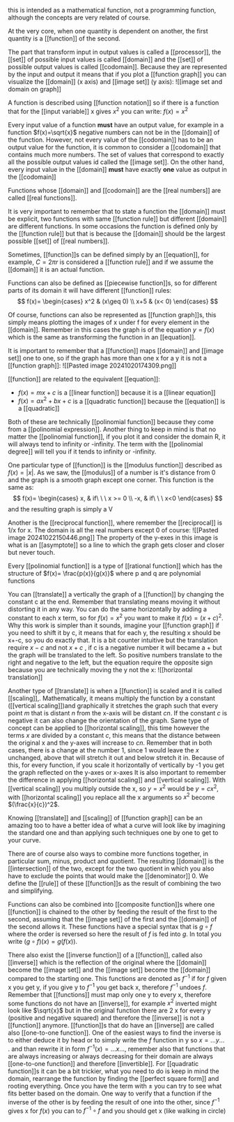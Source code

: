 this is intended as a mathematical function, not a programming function, although the concepts are very related of course.

At the very core, when one quantity is dependent on another, the first quantity is a [[function]] of the second.

The part that transform input in output values is called a [[processor]], the [[set]] of possible input values is called [[domain]] and the [[set]] of possible output values is called [[codomain]].
Because they are represented by the input and output it means that if you plot a [[function graph]] you can visualize the [[domain]] (x axis) and [[image set]] (y axis):
![[image set and domain on graph]]

A function is described using [[function notation]] so if there is a function that for the [[input variable]] x gives $x^2$ you can write:
$f(x)=x^2$

Every input value of a function **must** have an output value, for example in a function $f(x)=\sqrt{x}$ negative numbers can not be in the [[domain]] of the function. However, not every value of the [[codomain]] has to be an output value for the function, it is common to consider a [[codomain]] that contains much more numbers.
The set of values that correspond to exactly all the possible output values id called the [[image set]].
On the other hand, every input value in the [[domain]] **must** have exactly **one** value as output in the [[codomain]]

Functions whose [[domain]] and [[codomain]] are the [[real numbers]] are called [[real functions]].

It is very important to remember that to state a function the [[domain]] must be explicit, two functions with same [[function rule]] but different [[domain]] are different functions. In some occasions the function is defined only by the [[function rule]] but that is because the [[domain]] should be the largest possible [[set]] of [[real numbers]].

Sometimes, [[function]]s can be defined simply by an [[equation]], for example, $C=2\pi r$ is considered a [[function rule]] and if we assume the [[domain]] it is an actual function.

Functions can also be defined as [[piecewise function]]s, so for different parts of its domain it will have different [[function]] rules:
$$
 f(x)=
 \begin{cases} 
      x^2 & (x\geq 0) \\
      x+5 & (x< 0)
\end{cases}
$$


Of course, functions can also be represented as [[function graph]]s, this simply means plotting the images of x under f for every element in the [[domain]]. Remember in this cases the graph is of the equation $y=f(x)$ which is the same as transforming the function in an [[equation]].

It is important to remember that a [[function]] maps [[domain]] and [[image set]] one to one, so if the graph has more than one x for a y it is not a [[function graph]]:
![[Pasted image 20241020174309.png]]

[[function]] are related to the equivalent [[equation]]:
- $f(x)=mx+c$ is a [[linear function]] because it is a [[linear equation]]
- $f(x)=ax^2+bx+c$ is a [[quadratic function]] because the [[equation]] is a [[quadratic]]

Both of these are technically [[polinomial function]] because they come from a [[polinomial expression]]. 
Another thing to keep in mind is that no matter the [[polinomial function]], if you plot it and consider the domain R, it will always tend to infinity or -infinity. The term with the [[polinomial degree]] will tell you if it tends to infinity or -infinity.

One particular type of [[function]] is the [[modulus function]] described as $f(x)=|x|$. As we saw, the [[modulus]] of a number is it's distance from 0 and the graph is a smooth graph except one corner.
This function is the same as:
$$
f(x)=
\begin{cases}
	x, & if\ \ \ x >= 0 \\
	-x, & if\ \ \ x<0
\end{cases}
$$
and the resulting graph is simply a V

Another is the [[reciprocal function]], where remember the [[reciprocal]] is 1/x for x. The domain is all the real numbers except 0 of course:
![[Pasted image 20241022150446.png]]
The property of the y-exes in this image is what is an [[asymptote]] so a line to which the graph gets closer and closer but never touch.

Every [[polinomial function]] is a type of [[rational function]] which has the structure of $f(x)= \frac{p(x)}{g(x)}$ where p and q are polynomial functions

You can [[translate]] a vertically the graph of a [[function]] by changing the constant c at the end. Remember that translating means moving it without distorting it in any way.
You can do the same horizontally by adding a constant to each x term, so for $f(x)=x^2$ you want to make it $f(x)= (x+c)^2$.
Why this work is simpler than it sounds, imagine your [[function graph]] if you need to shift it by c, it means that for each y, the resulting x should be x+-c, so you do exactly that. It is a bit counter intuitive but the translation require $x-c$ and not $x+c$ , if c is a negative number it will became a + but the graph will be translated to the left. So positive numbers translate to the right and negative to the left, but the equation require the opposite sign because you are technically moving the y not the x:
![[horizontal translation]]

Another type of [[translate]] is when a [[function]] is scaled and it is called [[scaling]],.
Mathematically, it means multiply the function by a constant ([[vertical scaling]])and graphically it stretches the graph such that every point $m$ that is distant $n$ from the x-axis will be distant $cn$.
If the constant $c$ is negative it can also change the orientation of the graph.
Same type of concept can be applied to [[horizontal scaling]], this time however the terms $x$ are divided by a constant $c$, this means that the distance between the original x and the y-axes will increase to $cn$.
Remember that in both cases, there is a change at the number 1, since 1 would leave the $x$ unchanged, above that will stretch it out and below stretch it in. Because of this, for every function, if you scale it horizontally of vertically by -1 you get the graph reflected on the y-axes or x-axes
It is also important to remember the difference in applying [[horizontal scaling]] and [[vertical scaling]]. With [[vertical scaling]] you multiply outside the x, so $y = x^2$ would be $y = cx^2$, with [[horizontal scaling]] you replace all the x arguments so $x^2$ become $(\frac{x}{c})^2$.

Knowing [[translate]] and [[scaling]] of [[function graph]] can be an amazing too to have a better idea of what a curve will look like by imagining the standard one and than applying such techniques one by one to get to your curve.


There are of course also ways to combine more functions together, in particular sum, minus, product and quotient.
The resulting [[domain]] is the [[intersection]] of the two, except for the two quotient in which you also have to exclude the points that would make the [[denominator]] 0.
We define the [[rule]] of these [[function]]s as the result of combining the two and simplifying.

Functions can also be combined into [[composite function]]s where one [[function]] is chained to the other by feeding the result of the first to the second, assuming that the [[image set]] of the first and the [[domain]] of the second allows it.
These functions have a special syntax that is $g \circ f$ where the order is reversed so here the result of $f$ is fed into $g$. In total you write $(g \circ f)(x)=g(f(x))$.

There also exist the [[inverse function]] of a [[function]], called also [[inverse]] which is the reflection of the original where the [[domain]] become the [[image set]] and the [[image set]] become the [[domain]] compared to the starting one. This functions are denoted as $f^{-1}$ if for $f$ given x you get y, if you give y to $f^{-1}$ you get back x, therefore $f^{-1}$ undoes $f$.
Remember that [[functions]] must map only one y to every x, therefore some functions do not have an [[inverse]], for example $x^2$ inverted might look like $\sqrt{x}$ but in the original function there are 2 x for every y (positive and negative squared) and therefore the [[inverse]] is not a [[function]] anymore.
[[function]]s that do have an [[inverse]] are called also [[one-to-one function]].
One of the easiest ways to find the inverse is to either deduce it by head or to simply write the $f$ function in y so $x=...y...$ . and than rewrite it in form $f^{-1}(x) = ...x...$, remember also that functions that are always increasing or always decreasing for their domain are always [[one-to-one function]] and therefore [[invertible]].
For [[quadratic function]]s it can be a bit trickier, what you need to do is keep in mind the domain, rearrange the function by finding the [[perfect square form]] and rooting everything. Once you have the term with $\pm$ you can try to see what fits better based on the domain.
One way to verify that a function if the inverse of the other is by feeding the result of one into the other, since $f^{-1}$ gives x for $f(x)$ you can to $f^{-1} \circ f$ and you should get x (like walking in circle)


